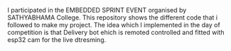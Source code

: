 I participated in the EMBEDDED SPRINT EVENT organised by SATHYABHAMA College. This repository shows the different code that i followed to make my project. The idea which I implemented in the day of competition is that Delivery bot ehich is remoted controlled and fitted with esp32 cam for the live dtresming.
